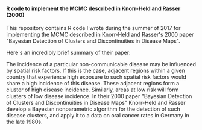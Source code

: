#### R code to implement the MCMC described in Knorr-Held and Rasser (2000)

This repository contains R code I wrote during the summer of 2017 for implementing the MCMC described in Knorr-Held and Rasser's 2000 paper "Bayesian Detection of Clusters and Discontinuities in Disease Maps".

Here's an incredibly brief summary of their paper:

The incidence of a particular non-communicable disease may be influenced by spatial risk factors.  If this is the case, adjacent regions within a given country that experience high exposure to such spatial risk factors would share a high incidence of this disease.  These adjacent regions form a cluster of high disease incidence.  Similarly, areas at low risk will form clusters of low disease incidence.  In their 2000 paper "Bayesian Detection of Clusters and Discontinuities in Disease Maps" Knorr-Held and Rasser develop a Bayesian nonparametric algorithm for the detection of such disease clusters, and apply it to a data on oral cancer rates in Germany in the late 1980s.


